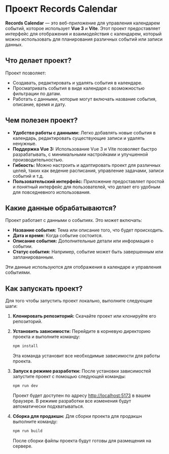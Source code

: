 
# Проект Records Calendar

**Records Calendar** — это веб-приложение для управления календарем событий, которое использует **Vue 3** и **Vite**. Этот проект предоставляет интерфейс для отображения и взаимодействия с календарем, который можно использовать для планирования различных событий или записи данных.

## Что делает проект?

Проект позволяет:
- Создавать, редактировать и удалять события в календаре.
- Просматривать события в виде календаря с возможностью фильтрации по датам.
- Работать с данными, которые могут включать название события, описание, время и дату.

## Чем полезен проект?

- **Удобство работы с данными:** Легко добавлять новые события в календарь, редактировать существующие записи и удалять ненужные.
- **Поддержка Vue 3:** Использование Vue 3 и Vite позволяет быстро разрабатывать, с минимальными настройками и улучшенной производительностью.
- **Гибкость:** Можно настроить и адаптировать проект для различных целей, таких как ведение расписания, управление задачами, записи событий и т.д.
- **Пользовательский интерфейс:** Приложение предоставляет простой и понятный интерфейс для пользователей, что делает его удобным для повседневного использования.

## Какие данные обрабатываются?

Проект работает с данными о событиях. Это может включать:
- **Название события:** Тема или описание того, что будет происходить.
- **Дата и время:** Когда событие состоится.
- **Описание события:** Дополнительные детали или информация о событии.
- **Статус события:** Например, событие может быть завершенным или запланированным.

Эти данные используются для отображения в календаре и управления событиями.

## Как запускать проект?

Для того чтобы запустить проект локально, выполните следующие шаги:

1. **Клонировать репозиторий:**
   Скачайте проект или клонируйте его репозиторий.

2. **Установить зависимости:**
   Перейдите в корневую директорию проекта и выполните команду:

   ```sh
   npm install
   ```

   Эта команда установит все необходимые зависимости для работы проекта.

3. **Запуск в режиме разработки:**
   После установки зависимостей запустите проект с помощью следующей команды:

   ```sh
   npm run dev
   ```

   Проект будет доступен по адресу [http://localhost:5173](http://localhost:5173) в вашем браузере. В режиме разработки все изменения будут автоматически подхватываться.

4. **Сборка для продакшн:**
   Для сборки проекта для продакшн выполните команду:

   ```sh
   npm run build
   ```

   После сборки файлы проекта будут готовы для размещения на сервере.
